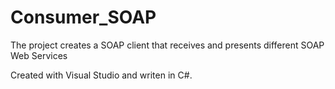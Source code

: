 # Consumer_SOAP
The project creates a SOAP client that receives and presents different SOAP Web Services

Created with Visual Studio and writen in C#. 
